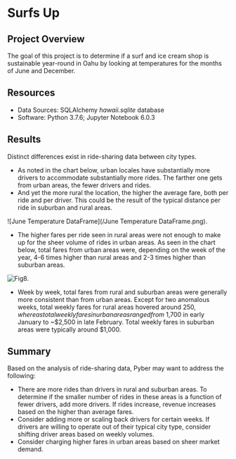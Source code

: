 # Surfs Up

## Project Overview
The goal of this project is to determine if a surf and ice cream shop is sustainable year-round in Oahu by looking at temperatures for the months of June and December. 

## Resources
* Data Sources: SQLAlchemy *hawaii.sqlite* database
* Software: Python 3.7.6; Jupyter Notebook 6.0.3

## Results 
Distinct differences exist in ride-sharing data between city types. 

* As noted in the chart below, urban locales have substantially more drivers to accommodate substantially more rides. The farther one gets from urban areas, the fewer drivers and rides.   
* And yet the more rural the location, the higher the average fare, both per ride and per driver. This could be the result of the typical distance per ride in suburban and rural areas.

![June Temperature DataFrame](/June Temperature DataFrame.png).

* The higher fares per ride seen in rural areas were not enough to make up for the sheer volume of rides in urban areas. As seen in the chart below, total fares from urban areas were, depending on the week of the year, 4-6 times higher than rural areas and 2-3 times higher than suburban areas.   

![Fig8](/Analysis/Fig8.png).

* Week by week, total fares from rural and suburban areas were generally more consistent than from urban areas. Except for two anomalous weeks, total weekly fares for rural areas hovered around $250, whereas total weekly fares in urban areas ranged from ~$1,700 in early January to ~$2,500 in late February. Total weekly fares in suburban areas were typically around $1,000. 

## Summary

Based on the analysis of ride-sharing data, Pyber may want to address the following:

* There are more rides than drivers in rural and suburban areas. To determine if the smaller number of rides in these areas is a function of fewer drivers, add more drivers. If rides increase, revenue increases based on the higher than average fares.
* Consider adding more or scaling back drivers for certain weeks. If drivers are willing to operate out of their typical city type, consider shifting driver areas based on weekly volumes. 
* Consider charging higher fares in urban areas based on sheer market demand.
